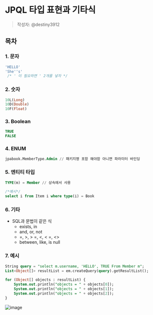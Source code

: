 # JPQL 타입 표현과 기타식
> 작성자: @destiny3912

## 목차

### 1. 문자
    
```sql
'HELLO'
'She''s' 
 /* ' 이 필요하면 ' 2개를 넣자 */
```
    
### 2. 숫자
    
```sql
10L(Long)
10D(Double)
10F(Float)
```
    
### 3. Boolean
```sql
TRUE
FALSE
```
    
### 4. ENUM
```sql
jpabook.MemberType.Admin // 패키지명 포함 해야함 아니면 파라미터 바인딩
```
    
### 5. 엔티티 타입
    
```sql
TYPE(m) = Member // 상속에서 사용
    
/*예시*/
select i from Item i where type(i) = Book
```
    
### 6. 기타
- SQL과 문법이 같은 식
    - exists, in
    - and, or, not
    - =, >, > =, <, < =, <>
    - between, like, is null

### 7. 예시
    
```sql
String query = "select m.username, 'HELLO', TRUE From Member m";
List<Object[]> resultList = em.createQuery(query).getResultList();
    
for (Object[] objects : resultList) {
    System.out.println("objects = " + objects[0]);
    System.out.println("objects = " + objects[1]);
    System.out.println("objects = " + objects[2]);
}
```
    
![image](https://github.com/luke0408/study_for_jpa_basic/assets/74547868/ba9d1735-a4b4-4fdf-93f9-32cbaa0b3cfe)